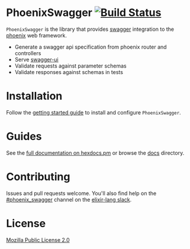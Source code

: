 # PhoenixSwagger [![Build Status](https://travis-ci.org/xerions/phoenix_swagger.svg?branch=master)](https://travis-ci.org/xerions/phoenix_swagger)

`PhoenixSwagger` is the library that provides [swagger](http://swagger.io/) integration
to the [phoenix](http://www.phoenixframework.org/) web framework.

 - Generate a swagger api specification from phoenix router and controllers
 - Serve [swagger-ui](https://swagger.io/swagger-ui/)
 - Validate requests against parameter schemas
 - Validate responses against schemas in tests

# Installation

Follow the [getting started guide](https://hexdocs.pm/phoenix_swagger/getting-started.html) to install and configure `PhoenixSwagger`.

# Guides

See the [full documentation on hexdocs.pm](https://hexdocs.pm/phoenix_swagger) or browse the [docs](./docs) directory.

# Contributing

Issues and pull requests welcome. You'll also find help on the [#phoenix_swagger](https://elixir-lang.slack.com/messages/phoenix_swagger) channel on the [elixir-lang slack](https://elixir-lang.slack.com).

# License

[Mozilla Public License 2.0](./LICENSE)